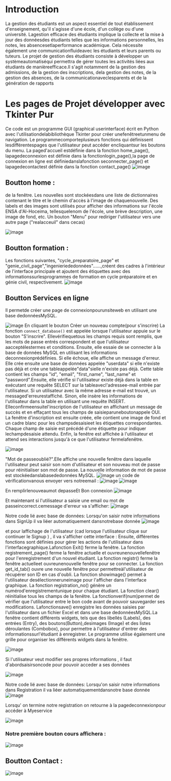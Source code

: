# Introduction 
La gestion des étudiants est un aspect essentiel de tout établissement
d'enseignement, qu'il s'agisse d'une école, d'un collège ou d'une université. Lagestion efficace des étudiants implique la collecte et la mise à jour des donnéesdes étudiants telles que les informations personnelles, les notes, les absencesetlaperformance académique. Cela nécessite également une communicationfluideavec les étudiants et leurs parents ou tuteurs. Le projet de gestion des étudiants consiste à développer un systèmeautomatiséqui permettra de gérer toutes les activités liées aux étudiants de manièreefficace.Il s'agit notamment de la gestion des admissions, de la gestion des inscriptions, dela gestion des notes, de la gestion des absences, de la communicationaveclesparents et de la génération de rapports

# Les pages de Projet développer avec Tkinter Pur 
Ce code est un programme GUI (graphical userinterface) écrit en Python avec l'utilisationdelabibliothèque Tkinter pour créer unefenêtreetunmenu de navigation. Le programmecomporteplusieurs fonctions qui définissent lesdifférentespages que l'utilisateur peut accéder encliquantsur les boutons du menu. La paged'accueil estdéfinie dans la fonction home_page(), lapagedeconnexion est définie dans la fonctionlogin_page(),la page de connexion en ligne est définiedanslafonction seconnecter_page() et lapagedecontactest définie dans la fonction contact_page()
![image](https://github.com/chaymaemerhrioui1/gestion_des_etudiants/assets/128318349/f16ecd32-11de-4579-8423-c6ac3cb16c04)

## Boutton home : 

 de la fenêtre. Les nouvelles sont stockéesdans une liste de dictionnaires contenant le titre et le chemin d'accès à l'image de chaquenouvelle. Des labels et des images sont utilisés pour afficher des informations sur l'école ENSA d'Al-Hoceima, tellesquelenom de l'école, une brève description, une image de fond, etc. Un bouton "Menu" pour rediriger l'utilisateur vers une autre page ("realacceuil" dans cecas)

![image](https://github.com/chaymaemerhrioui1/gestion_des_etudiants/assets/128318349/f107dd52-0873-44ce-9411-38d4c49a79ae)

## Boutton formation : 

Les fonctions suivantes, "cycle_preparatoire_page" et "genie_civil_page","ingenieriededonnées"......,créent des cadres à l'intérieur de l'interface principale et ajoutent des étiquettes avec des informationssurlesprogrammes de formation en cycle préparatoire et en génie civil, respectivement.
![image](https://github.com/chaymaemerhrioui1/gestion_des_etudiants/assets/128318349/d1795010-d316-435a-b173-31afee25d8f0)

## Boutton Services en ligne

Il permetde créer une page de connexionpourunsiteweb en utilisant une base dedonnéesMySQL. 

![image](https://github.com/chaymaemerhrioui1/gestion_des_etudiants/assets/128318349/ba0fc4e5-1cb2-452d-b2cc-3a2e5143f4d3)
En cliquant le bouton Créer un nouveau compte(pour s'inscrire)
La fonction `connect_database()` est appelée lorsque l'utilisateur appuie sur le bouton "S'inscrire". Ellevérifiequetous les champs requis sont remplis, que les mots de passe entrés correspondent et que l'utilisateur aacceptélestermes et conditions. Ensuite, elle essaie de se connecter à la base de données MySQL en utilisant les informations deconnexionprédéfinies. Si elle échoue, elle affiche un message d'erreur. Elle crée ensuite une base de données appelée "userdata" si elle n'existe pas déjà et crée une tableappelée"data"sielle n'existe pas déjà. Cette table contient les champs "id", "email", "first_name", "last_name" et "password".Ensuite, elle vérifie si l'utilisateur existe déjà dans la table en exécutant une requête SELECT sur la tableavecl'adressee-mail entrée par l'utilisateur. Si un utilisateur avec la même adresse e-mail est trouvé, un messaged'erreurestaffiché.
Sinon, elle insère les informations de l'utilisateur dans la table en utilisant une requête INSERT. Elleconfirmeensuitel'inscription de l'utilisateur en affichant un message de succès et en effaçant tous les champs de saisieparuneboutonappele OUI. La fenêtre d'inscription est ensuite créée, elle contient une image de fond et un cadre blanc pour les champsdesaisieet les étiquettes correspondantes. Chaque champ de saisie est précédé d'une étiquette pour indiquer lechampdesaisie attendu.
Enfin, la fenêtre est affichée à l'utilisateur et attend ses interactions jusqu'à ce que l'utilisateur fermelafenêtre.

![image](https://github.com/chaymaemerhrioui1/gestion_des_etudiants/assets/128318349/c2fcc11b-f021-45d9-b9ea-5947d8bdf81b)

"Mot de passeoublié?".Elle affiche une nouvelle fenêtre dans laquelle l'utilisateur peut saisir son nom d'utilisateur et son nouveau mot de passe pour réinitialiser son mot de passe. La nouvelle information de mot de passe est stockéedanslabasededonnées MySQL. 
![image](https://github.com/chaymaemerhrioui1/gestion_des_etudiants/assets/128318349/ec2828cf-badb-473e-a9ad-58302a742f14)
un code de vérificationvanous envoyer vers notreemail : 
![image](https://github.com/chaymaemerhrioui1/gestion_des_etudiants/assets/128318349/71f17c79-cde4-45cc-818d-1cd4b995466b)
![image](https://github.com/chaymaemerhrioui1/gestion_des_etudiants/assets/128318349/4adc1b10-792a-41f6-80b8-1e9265267496)

En remplirlenouveaumot depasseEt Bon connexion
![image](https://github.com/chaymaemerhrioui1/gestion_des_etudiants/assets/128318349/4a06bd90-b373-4521-9ed2-ae394a4f227e)

Et maintenant si l'utilisateur a saisie une email ou mot de passeincorrect.cemessage d'erreur va s'afficher: 
![image](https://github.com/chaymaemerhrioui1/gestion_des_etudiants/assets/128318349/a7d508a8-9e54-486a-a8f6-6d4c1bbf322c)

Notre code lié avec base de données:
Lorsqu'on saisir notre informations dans SignUp il va liéer automatiquement dansnotrebase donnée
![image](https://github.com/chaymaemerhrioui1/gestion_des_etudiants/assets/128318349/1d567d0c-1ded-47dc-af7b-ac6c6860773f)

et pour laffichage de l'utilisateur (cad lorsque l'utilisateur clique sur continuer le Signup ) , il va s'afficher cette interface : 
Ensuite, différentes fonctions sont définies pour gérer les actions de l'utilisateur dans l'interfacegraphique.Lafonction Exit() ferme la fenêtre. La fonction registrement_page() ferme la fenêtre actuelle et ouvreunenouvellefenêtre pour l'enregistrement d'un nouvel étudiant. La fonction registr() ferme la fenêtre actuelleet ouvreunenouvelle fenêtre pour se connecter. La fonction get_id_tab() ouvre une nouvelle fenêtre pour permettreàl'utilisateur de récupérer son ID en cas d'oubli. La fonction showimage() permet à l'utilisateur desélectionneruneimage pour l'afficher dans l'interface graphique. La fonction registration_no() génère un numérod'enregistrementunique pour chaque étudiant. La fonction clear() réinitialise tous les champs de la fenêtre. La fonctionverif(num)permet de vérifier que l'utilisateur entre le bon code avant de pouvoir sauvegarder ses modifications. Lafonctionsave() enregistre les données saisies par l'utilisateur dans un fichier Excel et dans une base dedonnéesMySQL.La fenêtre contient différents widgets, tels que des libellés (Labels), des entrées (Entry), des boutons(Button),desimages (Image) et des listes déroulantes (Combobox), pour permettre à l'utilisateur d'entrer des informationssurl'étudiant à enregistrer. Le programme utilise également une grille pour organiser les différents widgets dans la fenêtre. 

![image](https://github.com/chaymaemerhrioui1/gestion_des_etudiants/assets/128318349/fcf778a1-c1c8-46a0-9529-dbf08a1e132c)

Si l'utilisateur veut modifier ses propres informations , il faut d'abordsaisirsoncode pour pouvoir acceder a ses données 

![image](https://github.com/chaymaemerhrioui1/gestion_des_etudiants/assets/128318349/8c138dfe-49b6-4e69-8520-7d306f3d40a3)

Notre code lié avec base de données:
Lorsqu'on saisir notre informations dans Registration il va liéer automatiquementdansnotre base donnée
![image](https://github.com/chaymaemerhrioui1/gestion_des_etudiants/assets/128318349/ace7c693-9c68-4100-8524-58a5db38f66d)

Lorsqu' on termine notre registration on retourne à la pagedeconnexionpour accéder à Myeservice

![image](https://github.com/chaymaemerhrioui1/gestion_des_etudiants/assets/128318349/e98c2da8-1a2d-4277-878e-4982df75ca09)
### Notre première bouton cours affichera :
![image](https://github.com/chaymaemerhrioui1/gestion_des_etudiants/assets/128318349/c9afad38-fe5b-4850-ac61-40f350a2d8e8)





## Boutton Contact : 

![image](https://github.com/chaymaemerhrioui1/gestion_des_etudiants/assets/128318349/32150861-0c7c-4585-957d-921340e7d814)









